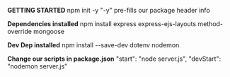 **GETTING STARTED**
npm init -y
"-y" pre-fills our package header info

**Dependencies installed**
npm install
    express
    express-ejs-layouts
    method-override
    mongoose


**Dev Dep installed**
npm install --save-dev
    dotenv
    nodemon

**Change our scripts in package.json**
"start": "node server.js",
    "devStart": "nodemon server.js"

